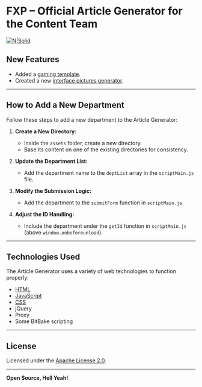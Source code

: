# FXP – Official Article Generator for the Content Team

[![N|Solid](https://fxpdev.github.io/interfacePicturesGenerator//images/Content.png)](https://nodesource.com/products/nsolid)

## New Features

- Added a [gaming template][gam].
- Created a new [interface pictures generator][ipg].

---

## How to Add a New Department

Follow these steps to add a new department to the Article Generator:

1. **Create a New Directory:**  
   - Inside the `assets` folder, create a new directory.  
   - Base its content on one of the existing directories for consistency.

2. **Update the Department List:**  
   - Add the department name to the `deptList` array in the `scriptMain.js` file.

3. **Modify the Submission Logic:**  
   - Add the department to the `submitForm` function in `scriptMain.js`.

4. **Adjust the ID Handling:**  
   - Include the department under the `getId` function in `scriptMain.js` (above `window.onbeforeunload`).

---

## Technologies Used

The Article Generator uses a variety of web technologies to function properly:

- [HTML][HTM]
- [JavaScript][JavaScript]
- [CSS][CS]
- jQuery
- Proxy
- Some BitBake scripting

---

## License

Licensed under the [Apache License 2.0][lic].

---

**Open Source, Hell Yeah!**

[//]: # (These reference links are stripped out when rendered but kept for version control purposes)

[HTM]: <https://github.com/fxpdev/ArticleGenerator/blob/master/index.html>
[CS]: <https://github.com/fxpdev/ArticleGenerator/blob/master/%D7%9E%D7%97%D7%95%D7%9C%D7%9C%20%D7%A6%D7%95%D7%95%D7%AA%20%D7%AA%D7%95%D7%9B%D7%9F_files/styleMain.css>
[JavaScript]: <https://github.com/fxpdev/ArticleGenerator/blob/master/%D7%9E%D7%97%D7%95%D7%9C%D7%9C%20%D7%A6%D7%95%D7%95%D7%AA%20%D7%AA%D7%95%D7%9B%D7%9F_files/scriptMain.js>
[gam]: <https://fxpdev.github.io/ArticleGenerator/?dept=gaming>
[ipg]: <https://fxpdev.github.io/interfacePicturesGenerator//>
[lic]: <https://github.com/fxpdev/ArticleGenerator/blob/master/LICENSE>
